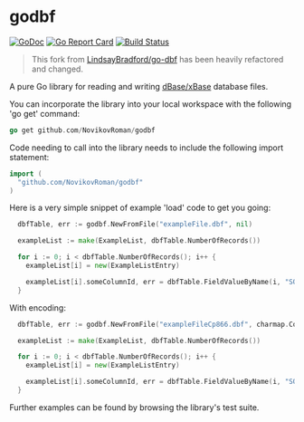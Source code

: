 # godbf
[![GoDoc](https://godoc.org/github.com/NovikovRoman/godbf?status.svg)](https://godoc.org/github.com/NovikovRoman/godbf)
[![Go Report Card](https://goreportcard.com/badge/github.com/NovikovRoman/godbf)](https://goreportcard.com/report/github.com/NovikovRoman/godbf)
[![Build Status](https://travis-ci.com/NovikovRoman/godbf.svg?branch=master)](https://travis-ci.com/NovikovRoman/godbf)

> This fork from [LindsayBradford/go-dbf](https://github.com/LindsayBradford/go-dbf) has been heavily refactored and changed.

A pure Go library for reading and writing [dBase/xBase](http://en.wikipedia.org/wiki/DBase#File_formats) database files.

You can incorporate the library into your local workspace with the following 'go get' command:

```go
go get github.com/NovikovRoman/godbf
```

Code needing to call into the library needs to include the following import statement:
```go
import (
  "github.com/NovikovRoman/godbf"
)
```

Here is a very simple snippet of example 'load' code to get you going:
```go
  dbfTable, err := godbf.NewFromFile("exampleFile.dbf", nil)

  exampleList := make(ExampleList, dbfTable.NumberOfRecords())

  for i := 0; i < dbfTable.NumberOfRecords(); i++ {
    exampleList[i] = new(ExampleListEntry)

    exampleList[i].someColumnId, err = dbfTable.FieldValueByName(i, "SOME_COLUMN_ID")
  }
```

With encoding:
```go
  dbfTable, err := godbf.NewFromFile("exampleFileCp866.dbf", charmap.CodePage866)

  exampleList := make(ExampleList, dbfTable.NumberOfRecords())

  for i := 0; i < dbfTable.NumberOfRecords(); i++ {
    exampleList[i] = new(ExampleListEntry)

    exampleList[i].someColumnId, err = dbfTable.FieldValueByName(i, "SOME_COLUMN_ID")
  }
```

Further examples can be found by browsing the library's test suite. 
